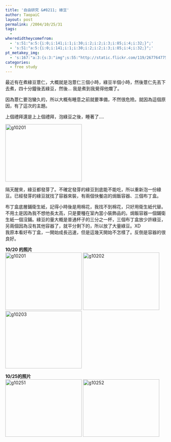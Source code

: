 ```yaml
---
title: '自由研究 &#8211; 綠豆'
author: TaopaiC
layout: post
permalink: /2004/10/25/31
tags:
  - 
wheredidtheycomefrom:
  - 's:51:"a:5:{i:0;i:141;i:1;i:30;i:2;i:2;i:3;i:85;i:4;i:32;}";'
  - 's:51:"a:5:{i:0;i:141;i:1;i:30;i:2;i:2;i:3;i:85;i:4;i:32;}";'
pt_metakey_img:
  - 's:167:"a:3:{s:3:"img";s:55:"http://static.flickr.com/119/267764775_c372f7e8ed_m.jpg";s:3:"alt";s:6:"g10201";s:3:"url";s:47:"http://www.flickr.com/photos/taopaic/267764775/";}";'
categories:
  - free study
---
```

最近有在煮綠豆薏仁，大概就是泡薏仁三個小時，綠豆半個小時，然後薏仁先丟下去煮，四十分鐘後丟綠豆，然後&#8230; 我是煮到我覺得他爛了。

因為薏仁要泡蠻久的，所以大概有睡意之前就要準備，不然很危險。就因為這個原因，有了這次的主題。

上個禮拜還是上上個禮拜，泡綠豆之後，睡著了&#8230;.

[<img src="http://static.flickr.com/119/267764775_c372f7e8ed_m.jpg" alt="g10201" height="180" width="240" />][1]

<!--more-->

  
隔天醒來，綠豆都發芽了。不確定發芽的綠豆到底能不能吃，所以重新泡一份綠豆。已經發芽的綠豆就找了容器來裝，有兩個快餐店的焗飯容器、三個布丁盒。

布丁盒底層鋪衛生紙，記得小時後是用棉花，我找不到棉花，只好用衛生紙代替。不用土是因為我不想他長太高，只是要種在室內當小裝飾品的。焗飯容器一個鋪衛生紙一個沒鋪。綠豆的量大概是普通杯子的三分之一杯，三個布丁盒放少許綠豆，另兩個因為沒有其他容器了，就平分剩下的，所以放了大量綠豆。XD  
我原本看好布丁盒，一開始成長迅速，但是這幾天開始不怎樣了。反倒是容器的很良好。

**10/20 的照片**  
[<img src="http://static.flickr.com/119/267764775_c372f7e8ed_m.jpg" alt="g10201" height="180" width="240" />][1] [<img src="http://static.flickr.com/84/267764776_8db868b80d_m.jpg" alt="g10202" height="180" width="240" />][2] [<img src="http://static.flickr.com/122/267764777_66234ef000_m.jpg" alt="g10203" height="180" width="240" />][3]

**10/25的照片**  
[<img src="http://static.flickr.com/110/267764779_389b920884_m.jpg" alt="g10251" height="180" width="240" />][4] [<img src="http://static.flickr.com/87/267764780_2494ca9753_m.jpg" alt="g10252" height="180" width="240" />][5]

 [1]: http://www.flickr.com/photos/taopaic/267764775/ "Photo Sharing"
 [2]: http://www.flickr.com/photos/taopaic/267764776/ "Photo Sharing"
 [3]: http://www.flickr.com/photos/taopaic/267764777/ "Photo Sharing"
 [4]: http://www.flickr.com/photos/taopaic/267764779/ "Photo Sharing"
 [5]: http://www.flickr.com/photos/taopaic/267764780/ "Photo Sharing"
